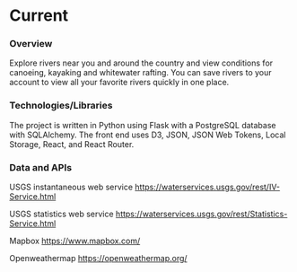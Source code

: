 # Current

### Overview
Explore rivers near you and around the country and view conditions for canoeing, kayaking and whitewater rafting. You can save rivers to your account to view all your favorite rivers quickly in one place.

### Technologies/Libraries
The project is written in Python using Flask with a PostgreSQL database with SQLAlchemy. The front end uses D3, JSON, JSON Web Tokens, Local Storage, React, and React Router. 

### Data and APIs
USGS instantaneous web service
https://waterservices.usgs.gov/rest/IV-Service.html

USGS statistics web service
https://waterservices.usgs.gov/rest/Statistics-Service.html

Mapbox
https://www.mapbox.com/

Openweathermap
https://openweathermap.org/

